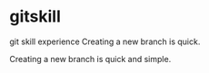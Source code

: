 # gitskill
git skill experience
Creating a new branch is quick.

Creating a new branch is quick and simple.
